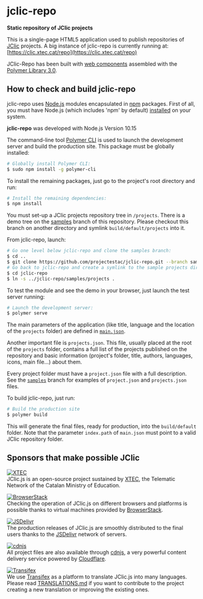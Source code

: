 # jclic-repo
**Static repository of JClic projects**

This is a single-page HTML5 application used to publish repositories of [JClic](http://projectestac.github.io/jclic.js) projects. A big instance of jclic-repo is
currently running at: [https://clic.xtec.cat/repo](https://clic.xtec.cat/repo)

JClic-Repo has been built with [web components](https://developer.mozilla.org/en-US/docs/Web/Web_Components) assembled with the [Polymer Library 3.0](https://polymer-library.polymer-project.org/).

## How to check and build jclic-repo

jclic-repo uses [Node.js](https://nodejs.org/) modules encapsulated in
[npm](https://www.npmjs.com/) packages. First of all, you must have Node.js
(which includes 'npm' by default) [installed](https://nodejs.org/download/)
on your system.

**jclic-repo** was developed with Node.js Version 10.15

The command-line tool [Polymer CLI](https://www.npmjs.com/package/polymer-cli) is used to launch the development server and build the production site. This package must be globally installed:

```bash
# Globally install Polymer CLI:
$ sudo npm install -g polymer-cli
```

To install the remaining packages, just go to the project's root directory and run:

```bash
# Install the remaining dependencies:
$ npm install
```

You must set-up a JClic projects repository tree in `/projects`. There is a demo tree on
the [samples](https://github.com/projectestac/jclic-repo/tree/samples) branch of this repository. Please checkout this
branch on another directory and symlink `build/default/projects` into it.

From jclic-repo, launch:

```bash
# Go one level below jclic-repo and clone the samples branch:
$ cd ..
$ git clone https://github.com/projectestac/jclic-repo.git --branch samples --single-branch jclic-repo-samples
# Go back to jclic-repo and create a symlink to the sample projects directory:
$ cd jclic-repo
$ ln -s ../jclic-repo/samples/projects .
```

To test the module and see the demo in your browser, just launch the test server running:

```bash
# Launch the development server:
$ polymer serve
```

The main parameters of the application (like title, language and the location of the `projects` folder)
are defined in [`main.json`](app/main.json).

Another important file is `projects.json`. This file, usually placed at the root of the `projects` folder,
contains a full list of the projects published on the repository and basic information (project's folder,
title, authors, languages, icons, main file...) about them.

Every project folder must have a `project.json` file with a full description. See  the [`samples`](../../tree/samples/projects)
branch for examples of `project.json` and `projects.json` files.

To build jclic-repo, just run:

```bash
# Build the production site
$ polymer build
```

This will generate the final files, ready for production, into the `build/default` folder. Note that the
parameter `index.path` of `main.json` must point to a valid JClic repository folder.

## Sponsors that make possible JClic

[![XTEC](https://github.com/projectestac/jclic.js/blob/master/misc/graphics/logo-xtec.png?raw=true)](http://www.xtec.cat)<br>
JClic.js is an open-source project sustained by [XTEC](http://www.xtec.cat), the Telematic Network of the Catalan Ministry of Education.

[![BrowserStack](https://github.com/projectestac/jclic.js/blob/master/misc/graphics/logo-browserstack.png?raw=true)](https://www.browserstack.com)<br>
Checking the operation of JClic.js on different browsers and platforms is possible thanks to virtual machines provided by [BrowserStack](https://www.browserstack.com).

[![JSDelivr](https://github.com/projectestac/jclic.js/blob/master/misc/graphics/logo-jsdelivr.png?raw=true)](http://www.jsdelivr.com/projects/jclic.js)<br>
The production releases of JClic.js are smoothly distributed to the final users thanks to the [JSDelivr](http://www.jsdelivr.com/projects/jclic.js) network of servers.

[![cdnjs](https://github.com/projectestac/jclic.js/blob/master/misc/graphics/logo-cdnjs.png?raw=true)](https://cdnjs.com/libraries/jclic.js)<br>
All project files are also available through [cdnjs](https://cdnjs.com/about), a very powerful content delivery service powered by [Cloudflare](https://www.cloudflare.com).

[![Transifex](https://github.com/projectestac/jclic.js/blob/master/misc/graphics/logo-transifex.png?raw=true)](https://github.com/projectestac/jclic.js/blob/master/TRANSLATIONS.md)<br>
We use [Transifex](https://www.transifex.com/francesc/jclicjs) as a platform to translate JClic.js into many languages. Please read [TRANSLATIONS.md](https://github.com/projectestac/jclic.js/blob/master/TRANSLATIONS.md) if you want to contribute to the project creating a new translation or improving the existing ones.
